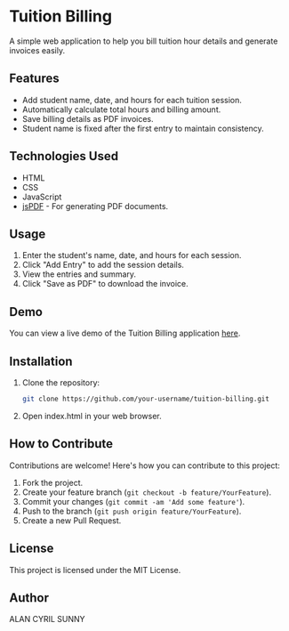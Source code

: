 # Tuition Billing

A simple web application to help you bill tuition hour details and generate invoices easily.



## Features

- Add student name, date, and hours for each tuition session.
- Automatically calculate total hours and billing amount.
- Save billing details as PDF invoices.
- Student name is fixed after the first entry to maintain consistency.

## Technologies Used

- HTML
- CSS
- JavaScript
- [jsPDF](https://github.com/MrRio/jsPDF) - For generating PDF documents.

## Usage

1. Enter the student's name, date, and hours for each session.
2. Click "Add Entry" to add the session details.
3. View the entries and summary.
4. Click "Save as PDF" to download the invoice.

## Demo

You can view a live demo of the Tuition Billing application [here](#).

## Installation

1. Clone the repository:

   ```bash
   git clone https://github.com/your-username/tuition-billing.git
2. Open index.html in your web browser.

## How to Contribute

Contributions are welcome! Here's how you can contribute to this project:

1. Fork the project.
2. Create your feature branch (`git checkout -b feature/YourFeature`).
3. Commit your changes (`git commit -am 'Add some feature'`).
4. Push to the branch (`git push origin feature/YourFeature`).
5. Create a new Pull Request.

## License

This project is licensed under the MIT License.

## Author

ALAN CYRIL SUNNY

